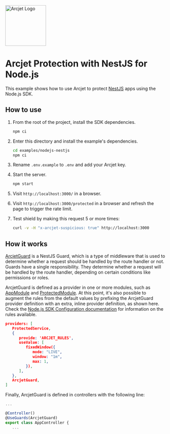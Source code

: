 <a href="https://arcjet.com" target="_arcjet-home">
  <picture>
    <source media="(prefers-color-scheme: dark)" srcset="https://arcjet.com/arcjet-logo-minimal-dark-mark-all.svg">
    <img src="https://arcjet.com/arcjet-logo-minimal-light-mark-all.svg" alt="Arcjet Logo" height="128" width="auto">
  </picture>
</a>

# Arcjet Protection with NestJS for Node.js

This example shows how to use Arcjet to protect [NestJS](https://nestjs.com/) apps using the Node.js SDK.

## How to use

1. From the root of the project, install the SDK dependencies.

   ```bash
   npm ci
   ```

2. Enter this directory and install the example's dependencies.

   ```bash
   cd examples/nodejs-nestjs
   npm ci
   ```

3. Rename `.env.example` to `.env` and add your Arcjet key.

4. Start the server.

   ```bash
   npm start
   ```

5. Visit `http://localhost:3000/` in a browser.

6. Visit `http://localhost:3000/protected` in a browser and refresh the page to trigger the rate limit.

7. Test shield by making this request 5 or more times:

    ```bash
    curl -v -H "x-arcjet-suspicious: true" http://localhost:3000
    ```

## How it works

[ArcjetGuard](src/arcjet/arcjet.guard.ts) is a NestJS Guard, which is a type of middleware that is used to determine whether a request should be handled by the route handler or not. Guards have a single responsibility. They determine whether a request will be handled by the route handler, depending on certain conditions like permissions or roles.

ArcjetGuard is defined as a provider in one or more modules, such as [AppModule](src/app.module.ts) and [ProtectedModule](src/protected/protected.module.ts). At this point, it's also possible to augment the rules from the default values by prefixing the ArcjetGuard provider definition with an extra, inline provider definition, as shown here. Check the [Node.js SDK Configuration documentation](https://docs.arcjet.com/reference/nodejs#configuration) for information on the rules available.

```json
providers: [
   ProtectedService,
   {
      provide: 'ARCJET_RULES',
      useValue: [
         fixedWindow({
            mode: "LIVE",
            window: "1m",
            max: 1,
         }),
      ],
   },
   ArcjetGuard,
]
```

Finally, ArcjetGuard is defined in controllers with the following line:

```js
...

@Controller()
@UseGuards(ArcjetGuard)
export class AppController {
   ...
```